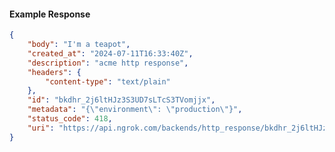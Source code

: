 <!-- Code generated for API Clients. DO NOT EDIT. -->

#### Example Response

```json
{
	"body": "I'm a teapot",
	"created_at": "2024-07-11T16:33:40Z",
	"description": "acme http response",
	"headers": {
		"content-type": "text/plain"
	},
	"id": "bkdhr_2j6ltHJz3S3UD7sLTcS3TVomjjx",
	"metadata": "{\"environment\": \"production\"}",
	"status_code": 418,
	"uri": "https://api.ngrok.com/backends/http_response/bkdhr_2j6ltHJz3S3UD7sLTcS3TVomjjx"
}
```
